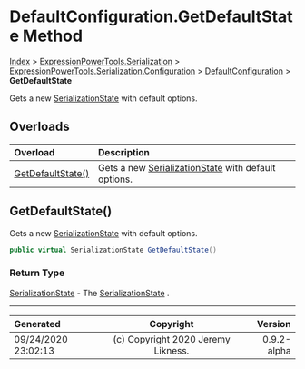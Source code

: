 ﻿# DefaultConfiguration.GetDefaultState Method

[Index](../index.md) > [ExpressionPowerTools.Serialization](ExpressionPowerTools.Serialization.a.md) > [ExpressionPowerTools.Serialization.Configuration](ExpressionPowerTools.Serialization.Configuration.n.md) > [DefaultConfiguration](ExpressionPowerTools.Serialization.Configuration.DefaultConfiguration.cs.md) > **GetDefaultState**

Gets a new [SerializationState](ExpressionPowerTools.Serialization.Serializers.SerializationState.cs.md) with default options.

## Overloads

| Overload | Description |
| :-- | :-- |
| [GetDefaultState()](#getdefaultstate) | Gets a new [SerializationState](ExpressionPowerTools.Serialization.Serializers.SerializationState.cs.md) with default options. |
## GetDefaultState()

Gets a new [SerializationState](ExpressionPowerTools.Serialization.Serializers.SerializationState.cs.md) with default options.

```csharp
public virtual SerializationState GetDefaultState()
```

### Return Type

 [SerializationState](ExpressionPowerTools.Serialization.Serializers.SerializationState.cs.md)  - The [SerializationState](ExpressionPowerTools.Serialization.Serializers.SerializationState.cs.md) .



---

| Generated | Copyright | Version |
| :-- | :-: | --: |
| 09/24/2020 23:02:13 | (c) Copyright 2020 Jeremy Likness. | 0.9.2-alpha |
